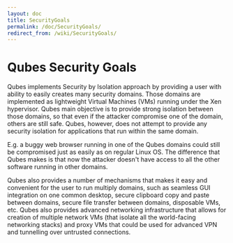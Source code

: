 ```yaml
---
layout: doc
title: SecurityGoals
permalink: /doc/SecurityGoals/
redirect_from: /wiki/SecurityGoals/
---
```


Qubes Security Goals
====================

Qubes implements Security by Isolation approach by providing a user with ability to easily creates many security domains. Those domains are implemented as lightweight Virtual Machines (VMs) running under the Xen hypervisor. Qubes main objective is to provide strong isolation between those domains, so that even if the attacker compromise one of the domain, others are still safe. Qubes, however, does not attempt to provide any security isolation for applications that run within the same domain.

E.g. a buggy web browser running in one of the Qubes domains could still be compromised just as easily as on regular Linux OS. The difference that Qubes makes is that now the attacker doesn't have access to all the other software running in other domains.

Qubes also provides a number of mechanisms that makes it easy and convenient for the user to run multiply domains, such as seamless GUI integration on one common desktop, secure clipboard copy and paste between domains, secure file transfer between domains, disposable VMs, etc. Qubes also provides advanced networking infrastructure that allows for creation of multiple network VMs (that isolate all the world-facing networking stacks) and proxy VMs that could be used for advanced VPN and tunnelling over untrusted connections.
